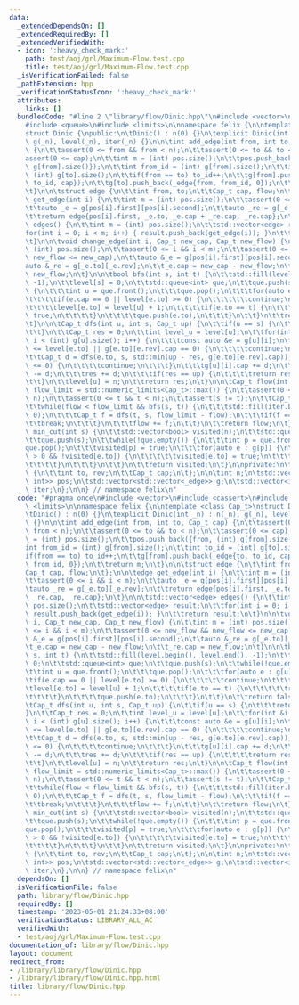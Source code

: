 ```yaml
---
data:
  _extendedDependsOn: []
  _extendedRequiredBy: []
  _extendedVerifiedWith:
  - icon: ':heavy_check_mark:'
    path: test/aoj/grl/Maximum-Flow.test.cpp
    title: test/aoj/grl/Maximum-Flow.test.cpp
  _isVerificationFailed: false
  _pathExtension: hpp
  _verificationStatusIcon: ':heavy_check_mark:'
  attributes:
    links: []
  bundledCode: "#line 2 \"library/flow/Dinic.hpp\"\n#include <vector>\n#include <cassert>\n\
    #include <queue>\n#include <limits>\n\nnamespace felix {\n\ntemplate <class Cap_t>\n\
    struct Dinic {\npublic:\n\tDinic() : n(0) {}\n\texplicit Dinic(int _n) : n(_n),\
    \ g(_n), level(_n), iter(_n) {}\n\n\tint add_edge(int from, int to, Cap_t cap)\
    \ {\n\t\tassert(0 <= from && from < n);\n\t\tassert(0 <= to && to < n);\n\t\t\
    assert(0 <= cap);\n\t\tint m = (int) pos.size();\n\t\tpos.push_back({from, (int)\
    \ g[from].size()});\n\t\tint from_id = (int) g[from].size();\n\t\tint to_id =\
    \ (int) g[to].size();\n\t\tif(from == to) to_id++;\n\t\tg[from].push_back(_edge{to,\
    \ to_id, cap});\n\t\tg[to].push_back(_edge{from, from_id, 0});\n\t\treturn m;\n\
    \t}\n\n\tstruct edge {\n\t\tint from, to;\n\t\tCap_t cap, flow;\n\t};\n\n\tedge\
    \ get_edge(int i) {\n\t\tint m = (int) pos.size();\n\t\tassert(0 <= i && i < m);\n\
    \t\tauto _e = g[pos[i].first][pos[i].second];\n\t\tauto _re = g[_e.to][_e.rev];\n\
    \t\treturn edge{pos[i].first, _e.to, _e.cap + _re.cap, _re.cap};\n\t}\n\n\tstd::vector<edge>\
    \ edges() {\n\t\tint m = (int) pos.size();\n\t\tstd::vector<edge> result;\n\t\t\
    for(int i = 0; i < m; i++) { result.push_back(get_edge(i)); }\n\t\treturn result;\n\
    \t}\n\n\tvoid change_edge(int i, Cap_t new_cap, Cap_t new_flow) {\n\t\tint m =\
    \ (int) pos.size();\n\t\tassert(0 <= i && i < m);\n\t\tassert(0 <= new_flow &&\
    \ new_flow <= new_cap);\n\t\tauto &_e = g[pos[i].first][pos[i].second];\n\t\t\
    auto &_re = g[_e.to][_e.rev];\n\t\t_e.cap = new_cap - new_flow;\n\t\t_re.cap =\
    \ new_flow;\n\t}\n\n\tbool bfs(int s, int t) {\n\t\tstd::fill(level.begin(), level.end(),\
    \ -1);\n\t\tlevel[s] = 0;\n\t\tstd::queue<int> que;\n\t\tque.push(s);\n\t\twhile(!que.empty())\
    \ {\n\t\t\tint u = que.front();\n\t\t\tque.pop();\n\t\t\tfor(auto e : g[u]) {\n\
    \t\t\t\tif(e.cap == 0 || level[e.to] >= 0) {\n\t\t\t\t\tcontinue;\n\t\t\t\t}\n\
    \t\t\t\tlevel[e.to] = level[u] + 1;\n\t\t\t\tif(e.to == t) {\n\t\t\t\t\treturn\
    \ true;\n\t\t\t\t}\n\t\t\t\tque.push(e.to);\n\t\t\t}\n\t\t}\n\t\treturn false;\n\
    \t}\n\n\tCap_t dfs(int u, int s, Cap_t up) {\n\t\tif(u == s) {\n\t\t\treturn up;\n\
    \t\t}\n\t\tCap_t res = 0;\n\t\tint level_u = level[u];\n\t\tfor(int &i = iter[u];\
    \ i < (int) g[u].size(); i++) {\n\t\t\tconst auto &e = g[u][i];\n\t\t\tif(level_u\
    \ <= level[e.to] || g[e.to][e.rev].cap == 0) {\n\t\t\t\tcontinue;\n\t\t\t}\n\t\
    \t\tCap_t d = dfs(e.to, s, std::min(up - res, g[e.to][e.rev].cap));\n\t\t\tif(d\
    \ <= 0) {\n\t\t\t\tcontinue;\n\t\t\t}\n\t\t\tg[u][i].cap += d;\n\t\t\tg[e.to][e.rev].cap\
    \ -= d;\n\t\t\tres += d;\n\t\t\tif(res == up) {\n\t\t\t\treturn res;\n\t\t\t}\n\
    \t\t}\n\t\tlevel[u] = n;\n\t\treturn res;\n\t}\n\n\tCap_t flow(int s, int t, Cap_t\
    \ flow_limit = std::numeric_limits<Cap_t>::max()) {\n\t\tassert(0 <= s && s <\
    \ n);\n\t\tassert(0 <= t && t < n);\n\t\tassert(s != t);\n\t\tCap_t flow = 0;\n\
    \t\twhile(flow < flow_limit && bfs(s, t)) {\n\t\t\tstd::fill(iter.begin(), iter.end(),\
    \ 0);\n\t\t\tCap_t f = dfs(t, s, flow_limit - flow);\n\t\t\tif(f == 0) {\n\t\t\
    \t\tbreak;\n\t\t\t}\n\t\t\tflow += f;\n\t\t}\n\t\treturn flow;\n\t}\n\n\tstd::vector<bool>\
    \ min_cut(int s) {\n\t\tstd::vector<bool> visited(n);\n\t\tstd::queue<int> que;\n\
    \t\tque.push(s);\n\t\twhile(!que.empty()) {\n\t\t\tint p = que.front();\n\t\t\t\
    que.pop();\n\t\t\tvisited[p] = true;\n\t\t\tfor(auto e : g[p]) {\n\t\t\t\tif(e.cap\
    \ > 0 && !visited[e.to]) {\n\t\t\t\t\tvisited[e.to] = true;\n\t\t\t\t\tque.push(e.to);\n\
    \t\t\t\t}\n\t\t\t}\n\t\t}\n\t\treturn visited;\n\t}\n\nprivate:\n\tstruct _edge\
    \ {\n\t\tint to, rev;\n\t\tCap_t cap;\n\t};\n\n\tint n;\n\tstd::vector<std::pair<int,\
    \ int>> pos;\n\tstd::vector<std::vector<_edge>> g;\n\tstd::vector<int> level,\
    \ iter;\n};\n\n} // namespace felix\n"
  code: "#pragma once\n#include <vector>\n#include <cassert>\n#include <queue>\n#include\
    \ <limits>\n\nnamespace felix {\n\ntemplate <class Cap_t>\nstruct Dinic {\npublic:\n\
    \tDinic() : n(0) {}\n\texplicit Dinic(int _n) : n(_n), g(_n), level(_n), iter(_n)\
    \ {}\n\n\tint add_edge(int from, int to, Cap_t cap) {\n\t\tassert(0 <= from &&\
    \ from < n);\n\t\tassert(0 <= to && to < n);\n\t\tassert(0 <= cap);\n\t\tint m\
    \ = (int) pos.size();\n\t\tpos.push_back({from, (int) g[from].size()});\n\t\t\
    int from_id = (int) g[from].size();\n\t\tint to_id = (int) g[to].size();\n\t\t\
    if(from == to) to_id++;\n\t\tg[from].push_back(_edge{to, to_id, cap});\n\t\tg[to].push_back(_edge{from,\
    \ from_id, 0});\n\t\treturn m;\n\t}\n\n\tstruct edge {\n\t\tint from, to;\n\t\t\
    Cap_t cap, flow;\n\t};\n\n\tedge get_edge(int i) {\n\t\tint m = (int) pos.size();\n\
    \t\tassert(0 <= i && i < m);\n\t\tauto _e = g[pos[i].first][pos[i].second];\n\t\
    \tauto _re = g[_e.to][_e.rev];\n\t\treturn edge{pos[i].first, _e.to, _e.cap +\
    \ _re.cap, _re.cap};\n\t}\n\n\tstd::vector<edge> edges() {\n\t\tint m = (int)\
    \ pos.size();\n\t\tstd::vector<edge> result;\n\t\tfor(int i = 0; i < m; i++) {\
    \ result.push_back(get_edge(i)); }\n\t\treturn result;\n\t}\n\n\tvoid change_edge(int\
    \ i, Cap_t new_cap, Cap_t new_flow) {\n\t\tint m = (int) pos.size();\n\t\tassert(0\
    \ <= i && i < m);\n\t\tassert(0 <= new_flow && new_flow <= new_cap);\n\t\tauto\
    \ &_e = g[pos[i].first][pos[i].second];\n\t\tauto &_re = g[_e.to][_e.rev];\n\t\
    \t_e.cap = new_cap - new_flow;\n\t\t_re.cap = new_flow;\n\t}\n\n\tbool bfs(int\
    \ s, int t) {\n\t\tstd::fill(level.begin(), level.end(), -1);\n\t\tlevel[s] =\
    \ 0;\n\t\tstd::queue<int> que;\n\t\tque.push(s);\n\t\twhile(!que.empty()) {\n\t\
    \t\tint u = que.front();\n\t\t\tque.pop();\n\t\t\tfor(auto e : g[u]) {\n\t\t\t\
    \tif(e.cap == 0 || level[e.to] >= 0) {\n\t\t\t\t\tcontinue;\n\t\t\t\t}\n\t\t\t\
    \tlevel[e.to] = level[u] + 1;\n\t\t\t\tif(e.to == t) {\n\t\t\t\t\treturn true;\n\
    \t\t\t\t}\n\t\t\t\tque.push(e.to);\n\t\t\t}\n\t\t}\n\t\treturn false;\n\t}\n\n\
    \tCap_t dfs(int u, int s, Cap_t up) {\n\t\tif(u == s) {\n\t\t\treturn up;\n\t\t\
    }\n\t\tCap_t res = 0;\n\t\tint level_u = level[u];\n\t\tfor(int &i = iter[u];\
    \ i < (int) g[u].size(); i++) {\n\t\t\tconst auto &e = g[u][i];\n\t\t\tif(level_u\
    \ <= level[e.to] || g[e.to][e.rev].cap == 0) {\n\t\t\t\tcontinue;\n\t\t\t}\n\t\
    \t\tCap_t d = dfs(e.to, s, std::min(up - res, g[e.to][e.rev].cap));\n\t\t\tif(d\
    \ <= 0) {\n\t\t\t\tcontinue;\n\t\t\t}\n\t\t\tg[u][i].cap += d;\n\t\t\tg[e.to][e.rev].cap\
    \ -= d;\n\t\t\tres += d;\n\t\t\tif(res == up) {\n\t\t\t\treturn res;\n\t\t\t}\n\
    \t\t}\n\t\tlevel[u] = n;\n\t\treturn res;\n\t}\n\n\tCap_t flow(int s, int t, Cap_t\
    \ flow_limit = std::numeric_limits<Cap_t>::max()) {\n\t\tassert(0 <= s && s <\
    \ n);\n\t\tassert(0 <= t && t < n);\n\t\tassert(s != t);\n\t\tCap_t flow = 0;\n\
    \t\twhile(flow < flow_limit && bfs(s, t)) {\n\t\t\tstd::fill(iter.begin(), iter.end(),\
    \ 0);\n\t\t\tCap_t f = dfs(t, s, flow_limit - flow);\n\t\t\tif(f == 0) {\n\t\t\
    \t\tbreak;\n\t\t\t}\n\t\t\tflow += f;\n\t\t}\n\t\treturn flow;\n\t}\n\n\tstd::vector<bool>\
    \ min_cut(int s) {\n\t\tstd::vector<bool> visited(n);\n\t\tstd::queue<int> que;\n\
    \t\tque.push(s);\n\t\twhile(!que.empty()) {\n\t\t\tint p = que.front();\n\t\t\t\
    que.pop();\n\t\t\tvisited[p] = true;\n\t\t\tfor(auto e : g[p]) {\n\t\t\t\tif(e.cap\
    \ > 0 && !visited[e.to]) {\n\t\t\t\t\tvisited[e.to] = true;\n\t\t\t\t\tque.push(e.to);\n\
    \t\t\t\t}\n\t\t\t}\n\t\t}\n\t\treturn visited;\n\t}\n\nprivate:\n\tstruct _edge\
    \ {\n\t\tint to, rev;\n\t\tCap_t cap;\n\t};\n\n\tint n;\n\tstd::vector<std::pair<int,\
    \ int>> pos;\n\tstd::vector<std::vector<_edge>> g;\n\tstd::vector<int> level,\
    \ iter;\n};\n\n} // namespace felix\n"
  dependsOn: []
  isVerificationFile: false
  path: library/flow/Dinic.hpp
  requiredBy: []
  timestamp: '2023-05-01 21:24:33+08:00'
  verificationStatus: LIBRARY_ALL_AC
  verifiedWith:
  - test/aoj/grl/Maximum-Flow.test.cpp
documentation_of: library/flow/Dinic.hpp
layout: document
redirect_from:
- /library/library/flow/Dinic.hpp
- /library/library/flow/Dinic.hpp.html
title: library/flow/Dinic.hpp
---
```

